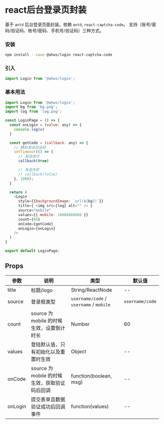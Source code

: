 react后台登录页封装
===
基于 `antd` 后台登录页面封装。依赖 `antd`, `react-captcha-code`。
支持（账号/密码/验证码、账号/密码、手机号/验证码）三种方式。

### 安装

```bash
npm install --save @ahws/login react-captcha-code
```

### 引入

```jsx
import Login from '@ahws/login';
```

### 基本用法

<!--DemoStart,bgWhite,codePen,codeSandbox--> 
```js
import Login from '@ahws/login';
import bg from 'bg.png';
import log from 'log.png';

const LoginPage = () => {
  const onLogin = (value: any) => {
    console.log(v)
  }

  const getCode = (callback: any) => {
    // 模拟发送验证码
    setTimeout(() => {
      // 发送成功
      callback(true)

      // 发送失败
      // callback(false)
    }, 1000);
  }

  return (
    <Login
      style={{backgroundImage: `url(${bg})`}}
      title={ <img src={log} alt="" /> }
      source="mobile"
      values={{ mobile: 18888888888 }}
      count={60}
      onCode={getCode}
      onLogin={onLogin}
    />
  )
}

export default LoginPage;
```
<!--End-->

## Props

| 参数 | 说明 | 类型 | 默认值 |
| -------- | -------- | -------- | -------- |
| title | 标题/logo | String/ReactNode | -- |
| source | 登录框类型 | `username/code` / `username` / `mobile` | `username/code` |
| count | source 为 mobile 的时候生效，设置倒计时长 | Number | 60 |
| values | 登陆默认值，只有初始化以及重置时生效 | Object | -- |
| onCode | source 为 mobile 的时候生效，获取验证码后回调 | function(boolean, msg) | -- |
| onLogin | 提交表单且数据验证成功后回调事件 | function(values) | -- |


